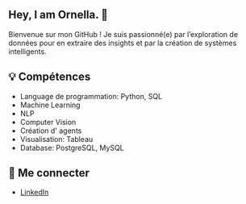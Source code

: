 ## Hey, I am Ornella.  👋
Bienvenue sur mon GitHub ! Je suis passionné(e) par l’exploration de données pour en extraire des insights et par la création de systèmes intelligents.

## 💡 Compétences
<ul>
  <li>Language de programmation: Python, SQL</li>
  <li>Machine Learning</li>
  <li>NLP</li>
  <li>Computer Vision</li>
  <li>Création d' agents</li>
  <li>Visualisation: Tableau</li>
  <li>Database: PostgreSQL, MySQL</li>
</ul>


## 🌟 Me connecter

- [LinkedIn](http://www.linkedin.com/in/ornella-za)


<!--
**ZaraTiana3/Zaratiana3** is a ✨ _special_ ✨ repository because its `README.md` (this file) appears on your GitHub profile.


Here are some ideas to get you started:

- 🔭 I’m currently working on ...
- 🌱 I’m currently learning ...
- 👯 I’m looking to collaborate on ...
- 🤔 I’m looking for help with ...
- 💬 Ask me about ...
- 📫 How to reach me: ...
- 😄 Pronouns: ...
- ⚡ Fun fact: ...
-->
